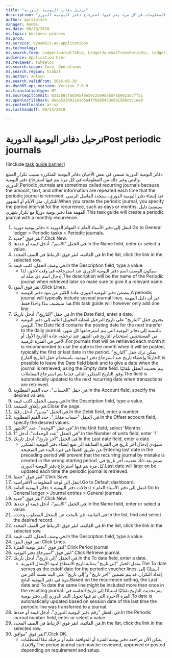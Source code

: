 ```yaml
--- 
title: "ترحيل دفاتر اليومية الدورية"
description: "دفاتر اليومية الدورية تسمى في بعض الأحيان دفاتر اليومية المتكررة بسبب تكرار المبلع والنص وغير ذلك من المعلومات في كل مرة يتم فيها استرجاع دفتر اليومية الدوري."
author: aprilolson
manager: AnnBe
ms.date: 08/29/2018
ms.topic: business-process
ms.prod: 
ms.service: dynamics-ax-applications
ms.technology: 
ms.search.form: LedgerJournalTable, LedgerJournalTransPeriodic, LedgerJournalTransDaily
audience: Application User
ms.reviewer: twheeloc
ms.search.scope: Core, Operations
ms.search.region: Global
ms.author: aolson
ms.search.validFrom: 2016-06-30
ms.dyn365.ops.version: Version 7.0.0
ms.translationtype: HT
ms.sourcegitcommit: 0312b8cfadd45f8e59225e9daba78b9e216cff51
ms.openlocfilehash: deae523d922e1d6a4f7bb05433e9b1568c9c1ee9
ms.contentlocale: ar-sa
ms.lasthandoff: 09/14/2018

---
```

# <a name="post-periodic-journals"></a><span data-ttu-id="c8f98-103">ترحيل دفاتر اليومية الدورية</span><span class="sxs-lookup"><span data-stu-id="c8f98-103">Post periodic journals</span></span>

[!include [task guide banner](../../includes/task-guide-banner.md)]

<span data-ttu-id="c8f98-104">دفاتر اليومية الدورية تسمى في بعض الأحيان دفاتر اليومية المتكررة بسبب تكرار المبلع والنص وغير ذلك من المعلومات في كل مرة يتم فيها استرجاع دفتر اليومية الدوري.</span><span class="sxs-lookup"><span data-stu-id="c8f98-104">Periodic journals are sometimes called recurring journals because the amount, text, and other information are repeated each time that the periodic journal is retrieved.</span></span> <span data-ttu-id="c8f98-105">عند إنشاء دفتر اليومية الدوري، ستحدد الفاصل الزمني للتكرار، مثل الأيام أو الشهور.</span><span class="sxs-lookup"><span data-stu-id="c8f98-105">When you create the periodic journal, you specify the period interval for the recurrence, such as days or months.</span></span> <span data-ttu-id="c8f98-106">سينشئ دليل المهمة هذا دفتر يومية دوريًا مع تكرار شهري.</span><span class="sxs-lookup"><span data-stu-id="c8f98-106">This task guide will create a periodic journal with a monthly recurrence.</span></span>



1. <span data-ttu-id="c8f98-107">انتقل إلى دفتر الأستاذ العام > المهام الدورية > دفاتر يومية دورية.</span><span class="sxs-lookup"><span data-stu-id="c8f98-107">Go to General ledger > Periodic tasks > Periodic journals.</span></span>
2. <span data-ttu-id="c8f98-108">انقر فوق "جديد".</span><span class="sxs-lookup"><span data-stu-id="c8f98-108">Click New.</span></span>
3. <span data-ttu-id="c8f98-109">في الحقل "الاسم"، أدخل قيمة أو حددها.</span><span class="sxs-lookup"><span data-stu-id="c8f98-109">In the Name field, enter or select a value.</span></span>
4. <span data-ttu-id="c8f98-110">في القائمة، انقر فوق الارتباط في الصف المحدد.</span><span class="sxs-lookup"><span data-stu-id="c8f98-110">In the list, click the link in the selected row.</span></span>
5. <span data-ttu-id="c8f98-111">في وصف الحقل، اكتب قيمة.</span><span class="sxs-lookup"><span data-stu-id="c8f98-111">In the Description field, type a value.</span></span>
    * <span data-ttu-id="c8f98-112">سيكون الوصف اسم دفتر اليومية الدوري عند استرجاعه في وقت لاحق، لذا إدخال اسم ذي صلة له.</span><span class="sxs-lookup"><span data-stu-id="c8f98-112">The description will be the name of the Periodic journal when retrieved later so make sure to give it a relevant name.</span></span>  
6. <span data-ttu-id="c8f98-113">انقر فوق البنود.</span><span class="sxs-lookup"><span data-stu-id="c8f98-113">Click Lines.</span></span>
    * <span data-ttu-id="c8f98-114">يتضمن دفتر اليومية الدوري عادة الكثير من بنود دفتر اليومية.</span><span class="sxs-lookup"><span data-stu-id="c8f98-114">A periodic journal will typically include several journal lines.</span></span> <span data-ttu-id="c8f98-115">غير أن دليل المهمة هذا سيضيف بندًا واحدًا فقط.</span><span class="sxs-lookup"><span data-stu-id="c8f98-115">this task guide will however only add one line.</span></span>  
7. <span data-ttu-id="c8f98-116">في حقل "التاريخ"، أدخل تاريخًا.</span><span class="sxs-lookup"><span data-stu-id="c8f98-116">In the Date field, enter a date.</span></span>
    * <span data-ttu-id="c8f98-117">يحتوي حقل "التاريخ" على تاريخ الترحيل لعملية التحويل التالية إلى دفتر اليومية اليومي.</span><span class="sxs-lookup"><span data-stu-id="c8f98-117">The Date field contains the posting date for the next transfer to the daily journal.</span></span> <span data-ttu-id="c8f98-118">بالنسبة إلى دفاتر اليومية التي يتم استرجاعها كل شهر، من المستحسن استخدام التاريخ في الشهر عند ترحيله، عادة التاريخ الأول أو الأخير في الفترة الزمنية.</span><span class="sxs-lookup"><span data-stu-id="c8f98-118">For journals that will be retrieved each month it is recommended to use the date in the month when it will be posted, typically the first or last date in the period.</span></span> <span data-ttu-id="c8f98-119">يمكن ترك حقل "التاريخ" فارغًا وإعطاء تاريخ عند استرجاع دفتر اليومية، باستخدام حقل التاريخ الفارغ.</span><span class="sxs-lookup"><span data-stu-id="c8f98-119">It is possible to leave the Date field blank and to give a date when the journal is retrieved, using the Empty date field.</span></span>    <span data-ttu-id="c8f98-120">يتم تحديث الحقل تلقائيًا وفق التاريخ المتكرر التالي عندما يتم استرجاع المعاملات.</span><span class="sxs-lookup"><span data-stu-id="c8f98-120">The field is automatically updated to the next recurring date when transactions are retrieved.</span></span>  
8. <span data-ttu-id="c8f98-121">في حقل "الحساب"، حدد القيم المطلوبة.</span><span class="sxs-lookup"><span data-stu-id="c8f98-121">In the Account field, specify the desired values.</span></span>
9. <span data-ttu-id="c8f98-122">في وصف الحقل، اكتب قيمة.</span><span class="sxs-lookup"><span data-stu-id="c8f98-122">In the Description field, type a value.</span></span>
10. <span data-ttu-id="c8f98-123">قم بإغلاق الصفحة.</span><span class="sxs-lookup"><span data-stu-id="c8f98-123">Close the page.</span></span>
11. <span data-ttu-id="c8f98-124">في الحقل "مدين"، أدخل رقمًا.</span><span class="sxs-lookup"><span data-stu-id="c8f98-124">In the Debit field, enter a number.</span></span>
12. <span data-ttu-id="c8f98-125">في الحقل "حساب مقابل"، حدد القيم المطلوبة.</span><span class="sxs-lookup"><span data-stu-id="c8f98-125">In the Offset account field, specify the desired values.</span></span>
13. <span data-ttu-id="c8f98-126">في حقل "الوحدة"، حدد "الأشهر".</span><span class="sxs-lookup"><span data-stu-id="c8f98-126">In the Unit field, select 'Months'.</span></span>
14. <span data-ttu-id="c8f98-127">في الحقل "عدد الوحدات"، أدخل "1".</span><span class="sxs-lookup"><span data-stu-id="c8f98-127">In the Number of units field, enter '1'.</span></span>
15. <span data-ttu-id="c8f98-128">في الحقل "آخر تاريخ‬"، أدخل تاريخًا.</span><span class="sxs-lookup"><span data-stu-id="c8f98-128">In the Last date field, enter a date.</span></span>
    * <span data-ttu-id="c8f98-129">سيؤدي إدخال آخر تاريخ في الفترة السابقة إلى منع إنشاء دفتر اليومية المتكرر عن طريق الخطأ في فترة البدء غير الصحيحة.</span><span class="sxs-lookup"><span data-stu-id="c8f98-129">Entering last date in the preceding period will prevent that the recurring journal by mistake is created in the wrong starting period.</span></span> <span data-ttu-id="c8f98-130">سيتم بعد ذلك تحديث آخر تاريخ في كل مرة يتم فيها استرجاع دفتر اليومية الدوري.</span><span class="sxs-lookup"><span data-stu-id="c8f98-130">Last date will later on be updated each time the periodic journal is retrieved.</span></span>  
16. <span data-ttu-id="c8f98-131">انقر فوق "حفظ".</span><span class="sxs-lookup"><span data-stu-id="c8f98-131">Click Save.</span></span>
17. <span data-ttu-id="c8f98-132">انتقل إلى لوحة المعلومات الافتراضية.</span><span class="sxs-lookup"><span data-stu-id="c8f98-132">Go to Default dashboard.</span></span>
18. <span data-ttu-id="c8f98-133">انتقل إلى دفتر الأستاذ العام > إدخالات دفتر اليومية > دفاتر اليومية العامة‬.</span><span class="sxs-lookup"><span data-stu-id="c8f98-133">Go to General ledger > Journal entries > General journals.</span></span>
19. <span data-ttu-id="c8f98-134">انقر فوق "جديد".</span><span class="sxs-lookup"><span data-stu-id="c8f98-134">Click New.</span></span>
20. <span data-ttu-id="c8f98-135">في الحقل "الاسم"، أدخل قيمة أو حددها.</span><span class="sxs-lookup"><span data-stu-id="c8f98-135">In the Name field, enter or select a value.</span></span>
21. <span data-ttu-id="c8f98-136">في القائمة، قم بالبحث عن السجل المطلوب وحدده.</span><span class="sxs-lookup"><span data-stu-id="c8f98-136">In the list, find and select the desired record.</span></span>
22. <span data-ttu-id="c8f98-137">في القائمة، انقر فوق الارتباط في الصف المحدد.</span><span class="sxs-lookup"><span data-stu-id="c8f98-137">In the list, click the link in the selected row.</span></span>
23. <span data-ttu-id="c8f98-138">في وصف الحقل، اكتب قيمة.</span><span class="sxs-lookup"><span data-stu-id="c8f98-138">In the Description field, type a value.</span></span>
24. <span data-ttu-id="c8f98-139">انقر فوق البنود.</span><span class="sxs-lookup"><span data-stu-id="c8f98-139">Click Lines.</span></span>
25. <span data-ttu-id="c8f98-140">انقر فوق "دفتر يومية الفترة".</span><span class="sxs-lookup"><span data-stu-id="c8f98-140">Click Period journal.</span></span>
26. <span data-ttu-id="c8f98-141">انقر فوق "استرجاع دفتر اليومية‬".</span><span class="sxs-lookup"><span data-stu-id="c8f98-141">Click Retrieve journal.</span></span>
27. <span data-ttu-id="c8f98-142">في الحقل "إلى تاريخ"، أدخل تاريخًا.</span><span class="sxs-lookup"><span data-stu-id="c8f98-142">In the To date field, enter a date.</span></span>
    * <span data-ttu-id="c8f98-143">يعمل الخيار "إلى ‏‏تاريخ‬" بمثابة تاريخ الانقطاع لبنود الإيصال الدورية.</span><span class="sxs-lookup"><span data-stu-id="c8f98-143">The To date serves as the cutoff date for the periodic voucher lines.</span></span> <span data-ttu-id="c8f98-144">استنادًا إلى إعداد التكرار، قد يتم تضمين "آخر تاريخ" و"إلى تاريخ" على البند نفسه أكثر من مرة في دفتر اليومية الناتج.</span><span class="sxs-lookup"><span data-stu-id="c8f98-144">Based on the recurrence setting, the Last date and To date the same line might be included more than once in the resulting journal.</span></span> <span data-ttu-id="c8f98-145">يتم تحديث التاريخ تلقائيًا استنادًا إلى تاريخ الجلسة في المرة الأخيرة التي تم فيها تحويل البند الدوري إلى دفتر يومية.</span><span class="sxs-lookup"><span data-stu-id="c8f98-145">To date is automatically updated based on  session date of the last time the periodic line was transferred to a journal.</span></span>  
28. <span data-ttu-id="c8f98-146">في الحقل "رقم دفتر اليومية الدوري"، أدخل قيمة أو حددها.</span><span class="sxs-lookup"><span data-stu-id="c8f98-146">In the Periodic journal number field, enter or select a value.</span></span>
29. <span data-ttu-id="c8f98-147">في القائمة، انقر فوق الارتباط في الصف المحدد.</span><span class="sxs-lookup"><span data-stu-id="c8f98-147">In the list, click the link in the selected row.</span></span>
30. <span data-ttu-id="c8f98-148">انقر فوق "موافق".</span><span class="sxs-lookup"><span data-stu-id="c8f98-148">Click OK.</span></span>
    * <span data-ttu-id="c8f98-149">يمكن الآن مراجعة دفتر يومية الفترة‬ أو الموافقة عليه أو ترحيله تبعًا للمتطلبات والإعداد.</span><span class="sxs-lookup"><span data-stu-id="c8f98-149">The period journal can now be reviewed, approved or posted depending on requirement and setup.</span></span>  


